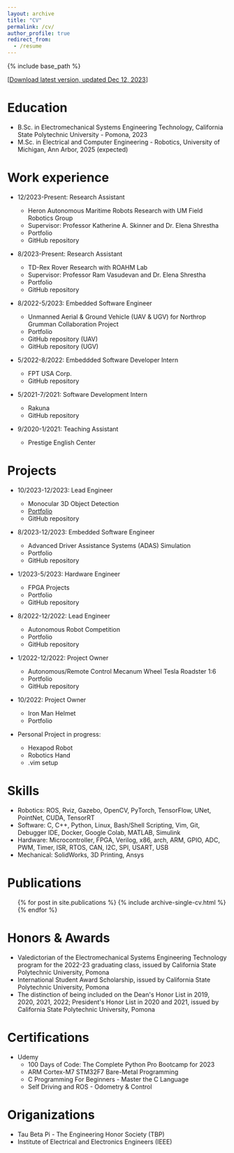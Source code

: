 ```yaml
---
layout: archive
title: "CV"
permalink: /cv/
author_profile: true
redirect_from:
  - /resume
---
```


{% include base_path %}

[[Download latest version, updated Dec 12, 2023](/files/TungDo_Resume.pdf)]

Education
======
* B.Sc. in Electromechanical Systems Engineering Technology, California State Polytechnic University - Pomona, 2023
* M.Sc. in Electrical and Computer Engineering - Robotics, University of Michigan, Ann Arbor, 2025 (expected)
<!-- * Ph.D in Version Control Theory, GitHub University, 2018 (expected) -->

Work experience
======
* 12/2023-Present: Research Assistant
  * Heron Autonomous Maritime Robots Research with UM Field Robotics Group
  * Supervisor: Professor Katherine A. Skinner and Dr. Elena Shrestha
  * Portfolio
  * GitHub repository

* 8/2023-Present: Research Assistant
  * TD-Rex Rover Research with ROAHM Lab
  * Supervisor: Professor Ram Vasudevan and Dr. Elena Shrestha
  * Portfolio
  * GitHub repository


* 8/2022-5/2023: Embedded Software Engineer
  * Unmanned Aerial & Ground Vehicle (UAV & UGV) for Northrop Grumman Collaboration Project
  * Portfolio
  * GitHub repository (UAV)
  * GitHub repository (UGV)

* 5/2022-8/2022: Embeddded Software Developer Intern
  * FPT USA Corp.
  * GitHub repository

* 5/2021-7/2021: Software Development Intern
  * Rakuna
  * GitHub repository

* 9/2020-1/2021: Teaching Assistant
  * Prestige English Center

Projects
======
* 10/2023-12/2023: Lead Engineer
  * Monocular 3D Object Detection
  * [Portfolio](https://sontung1010.github.io/portfolio/portfolio-98/)
  * GitHub repository

* 8/2023-12/2023: Embedded Software Engineer
  * Advanced Driver Assistance Systems (ADAS) Simulation
  * Portfolio
  * GitHub repository

* 1/2023-5/2023: Hardware Engineer
  * FPGA Projects
  * Portfolio
  * GitHub repository

* 8/2022-12/2022: Lead Engineer
  * Autonomous Robot Competition
  * Portfolio
  * GitHub repository

* 1/2022-12/2022: Project Owner
  * Autonomous/Remote Control Mecanum Wheel Tesla Roadster 1:6
  * Portfolio
  * GitHub repository

* 10/2022: Project Owner
  * Iron Man Helmet
  * Portfolio

* Personal Project in progress: 
  * Hexapod Robot
  * Robotics Hand
  * .vim setup

 
Skills
======
* Robotics: ROS, Rviz, Gazebo, OpenCV, PyTorch, TensorFlow, UNet, PointNet, CUDA, TensorRT
* Software: C, C++, Python, Linux, Bash/Shell Scripting, Vim, Git, Debugger IDE, Docker, Google Colab, MATLAB, Simulink
* Hardware: Microcontroller, FPGA, Verilog, x86, arch, ARM, GPIO, ADC, PWM, Timer, ISR, RTOS, CAN, I2C, SPI, USART, USB
* Mechanical: SolidWorks, 3D Printing, Ansys

Publications
======
  <ul>{% for post in site.publications %}
    {% include archive-single-cv.html %}
  {% endfor %}</ul>
  
<!-- Talks
======
  <ul>{% for post in site.talks %}
    {% include archive-single-talk-cv.html %}
  {% endfor %}</ul>
  
Teaching
======
  <ul>{% for post in site.teaching %}
    {% include archive-single-cv.html %}
  {% endfor %}</ul>
  
Service and leadership
======
* Currently signed in to 43 different slack teams -->

Honors & Awards
======
* Valedictorian of the Electromechanical Systems Engineering Technology program for the 2022-23 graduating class, issued by California State Polytechnic University, Pomona
* International Student Award Scholarship, issued by California State Polytechnic University, Pomona
* The distinction of being included on the Dean's Honor List in 2019, 2020, 2021, 2022; President's Honor List in 2020 and 2021, issued by California State Polytechnic University, Pomona

Certifications
======
* Udemy
  * 100 Days of Code: The Complete Python Pro Bootcamp for 2023
  * ARM Cortex-M7 STM32F7 Bare-Metal Programming
  * C Programming For Beginners - Master the C Language
  * Self Driving and ROS - Odometry & Control

Origanizations
======
* Tau Beta Pi - The Engineering Honor Society (TBP)
* Institute of Electrical and Electronics Engineers (IEEE)


